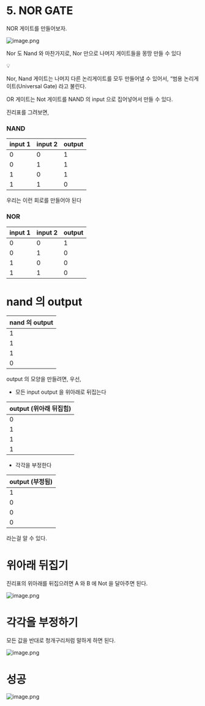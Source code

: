 # 5. NOR GATE

NOR 게이트를 만들어보자.

![image.png](5%20NOR%20GATE%201bc80ae0869c81de9e8ce984ce4a388e/image.png)

Nor 도 Nand 와 마찬가지로, Nor 만으로 나머지 게이트들을 몽땅 만들 수 있다


💡

Nor, Nand 게이트는 나머지 다른 논리게이트를 모두 만들어낼 수 있어서, “범용 논리게이트(Universal Gate) 라고 불린다. 



OR 게이트는 Not 게이트를 NAND 의 input 으로 집어넣어서 만들 수 있다.

진리표를 그려보면, 

### NAND

| input 1 | input 2 | output |
| --- | --- | --- |
| 0 | 0 | 1 |
| 0 | 1 | 1 |
| 1 | 0 | 1 |
| 1 | 1 | 0 |

우리는 이런 회로를 만들어야 된다

### NOR

| input 1 | input 2 | output |
| --- | --- | --- |
| 0 | 0 | 1 |
| 0 | 1 | 0 |
| 1 | 0 | 0 |
| 1 | 1 | 0 |

# nand 의 output

| nand 의 output |
| --- |
| 1 |
| 1 |
| 1 |
| 0 |

output 의 모양을 만들려면, 우선, 

- 모든 input output 을 위아래로 뒤집는다

| output (위아래 뒤집힘) |
| --- |
| 0 |
| 1 |
| 1 |
| 1 |
- 각각을 부정한다

| output (부정됨) |
| --- |
| 1 |
| 0 |
| 0 |
| 0 |

라는걸 알 수 있다.

# 위아래 뒤집기

진리표의 위아래를 뒤집으려면 A 와 B 에 Not 을 달아주면 된다.

![image.png](5%20NOR%20GATE%201bc80ae0869c81de9e8ce984ce4a388e/image%201.png)

# 각각을 부정하기

모든 값을 반대로 청개구리처럼 말하게 하면 된다.

![image.png](5%20NOR%20GATE%201bc80ae0869c81de9e8ce984ce4a388e/image%202.png)

# 성공

![image.png](5%20NOR%20GATE%201bc80ae0869c81de9e8ce984ce4a388e/image%203.png)